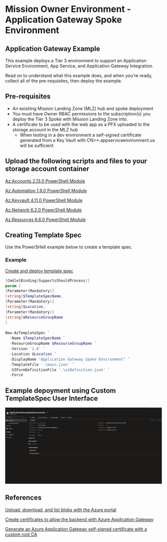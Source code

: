 # Mission Owner Environment - Application Gateway Spoke Environment #

## Application Gateway Example ##

This example deploys a Tier 3 environment to support an Application Service Environment, App Service, and Application Gateway Integration.

Read on to understand what this example does, and when you're ready, collect all of the pre-requisites, then deploy the example.

## Pre-requisites ##

- An exisiting Mission Landing Zone (MLZ) hub and spoke deployment
- You must have Owner RBAC permissions to the subscription(s) you deploy the Tier 3 Spoke with Mission Landing Zone into.
- A certificate to be used with the web app as a PFX uploaded to the storage account in the MLZ hub
  - When testing in a dev environment a self-signed certificate generated from a Key Vault with CN=*.appserviceenvironment.us will be sufficient

## Upload the following scripts and files to your storage account container ###

[Az.Accounts 2.13.0 PowerShell Module](https://www.powershellgallery.com/api/v2/package/Az.Accounts/2.13.0)

[Az.Automation 1.9.0 PowerShell Module](https://www.powershellgallery.com/api/v2/package/Az.Automation/1.9.0)

[Az.Keyvault 4.11.0 PowerShell Module](https://www.powershellgallery.com/api/v2/package/Az.Keyvault/4.11.0)

[Az.Network 6.2.0 PowerShell Module](https://www.powershellgallery.com/api/v2/package/Az.Network/6.2.0)

[Az.Resources 6.6.0 PowerShell Module](https://www.powershellgallery.com/api/v2/package/Az.Resources/6.6.0)

## Creating Template Spec ##

Use the PowerSHell example below to create a template spec.

### Example ###

[Create and deploy template spec](https://learn.microsoft.com/en-us/azure/azure-resource-manager/templates/quickstart-create-template-specs?tabs=azure-powershell)

```powershell
[CmdletBinding(SupportsShouldProcess)]
param (
[Parameter(Mandatory)]
[string]$TemplateSpecName,
[Parameter(Mandatory)]
[string]$Location,
[Parameter(Mandatory)]
[string]$ResourceGroupName
)

New-AzTemplateSpec `
  -Name $TemplateSpecName `
  -ResourceGroupName $ResourceGroupName `
  -Version '1.0' `
  -Location $Location `
  -DisplayName "Application Gateway Spoke Environment" `
  -TemplateFile '.\main.json' `
  -UIFormDefinitionFile '.\uiDefinition.json' `
  -Force
```

## Example depoyment using Custom TemplateSpec User Interface ##

![Alt text](images/mlzspoke.gif)

## References ##

[Upload, download, and list blobs with the Azure portal](https://learn.microsoft.com/en-us/azure/storage/blobs/storage-quickstart-blobs-portal)

[Create certificates to allow the backend with Azure Application Gateway](https://learn.microsoft.com/en-us/azure/application-gateway/certificates-for-backend-authentication)

[Generate an Azure Application Gateway self-signed certificate with a custom root CA](https://learn.microsoft.com/en-us/azure/application-gateway/self-signed-certificates)
